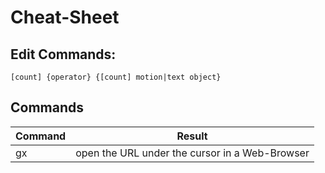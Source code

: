 # Cheat-Sheet

## Edit Commands:

```
[count] {operator} {[count] motion|text object}
```

## Commands

|Command | Result |
|--------|--------|
| gx     | open the URL under the cursor in a Web-Browser
